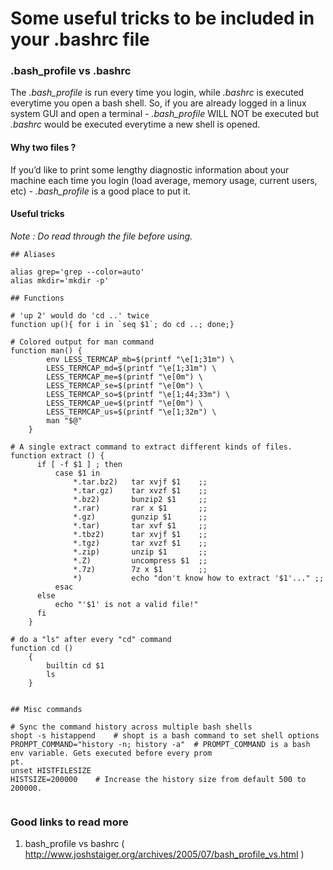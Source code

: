 # Some useful tricks to be included in your .bashrc file

### .bash_profile vs .bashrc

The _.bash_profile_ is run every time you login, while _.bashrc_ is executed everytime you open a bash shell. So, if you are already logged in a linux system GUI and open a terminal - _.bash_profile_ WILL NOT be executed but _.bashrc_ would be executed everytime a new shell is opened.

#### Why two files ?
If you’d like to print some lengthy diagnostic information about your machine each time you login (load average, memory usage, current users, etc) - _.bash_profile_ is a good place to put it.


#### Useful tricks

*Note : Do read through the file before using.*

```
## Aliases

alias grep='grep --color=auto'
alias mkdir='mkdir -p'

## Functions

# 'up 2' would do 'cd ..' twice
function up(){ for i in `seq $1`; do cd ..; done;}

# Colored output for man command
function man() {
        env LESS_TERMCAP_mb=$(printf "\e[1;31m") \
        LESS_TERMCAP_md=$(printf "\e[1;31m") \
        LESS_TERMCAP_me=$(printf "\e[0m") \
        LESS_TERMCAP_se=$(printf "\e[0m") \
        LESS_TERMCAP_so=$(printf "\e[1;44;33m") \
        LESS_TERMCAP_ue=$(printf "\e[0m") \
        LESS_TERMCAP_us=$(printf "\e[1;32m") \
        man "$@"
    }

# A single extract command to extract different kinds of files.
function extract () {
      if [ -f $1 ] ; then
          case $1 in
              *.tar.bz2)   tar xvjf $1    ;;
              *.tar.gz)    tar xvzf $1    ;;
              *.bz2)       bunzip2 $1     ;;
              *.rar)       rar x $1       ;;
              *.gz)        gunzip $1      ;;
              *.tar)       tar xvf $1     ;;
              *.tbz2)      tar xvjf $1    ;;
              *.tgz)       tar xvzf $1    ;;
              *.zip)       unzip $1       ;;
              *.Z)         uncompress $1  ;;
              *.7z)        7z x $1        ;;
              *)           echo "don't know how to extract '$1'..." ;;
          esac
      else
          echo "'$1' is not a valid file!"
      fi
    }

# do a "ls" after every "cd" command
function cd ()
    {
        builtin cd $1
        ls
    }


## Misc commands

# Sync the command history across multiple bash shells
shopt -s histappend    # shopt is a bash command to set shell options
PROMPT_COMMAND="history -n; history -a"  # PROMPT_COMMAND is a bash env variable. Gets executed before every prom
pt.
unset HISTFILESIZE
HISTSIZE=200000    # Increase the history size from default 500 to 200000.


```




### Good links to read more 

1. bash_profile vs bashrc ( http://www.joshstaiger.org/archives/2005/07/bash_profile_vs.html )


